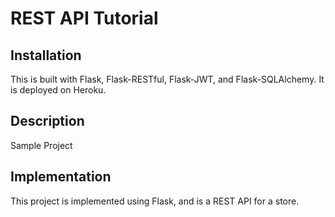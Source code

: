 # REST API Tutorial

## Installation

This is built with Flask, Flask-RESTful, Flask-JWT, and Flask-SQLAlchemy.
It is deployed on Heroku.

## Description

Sample Project

## Implementation

This project is implemented using Flask, and is a REST API for a store.